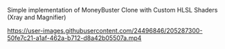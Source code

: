 Simple implementation of MoneyBuster Clone with Custom HLSL Shaders (Xray and Magnifier)


https://user-images.githubusercontent.com/24496846/205287300-50fe7c21-a1af-462a-b712-d8a42b05507a.mp4

